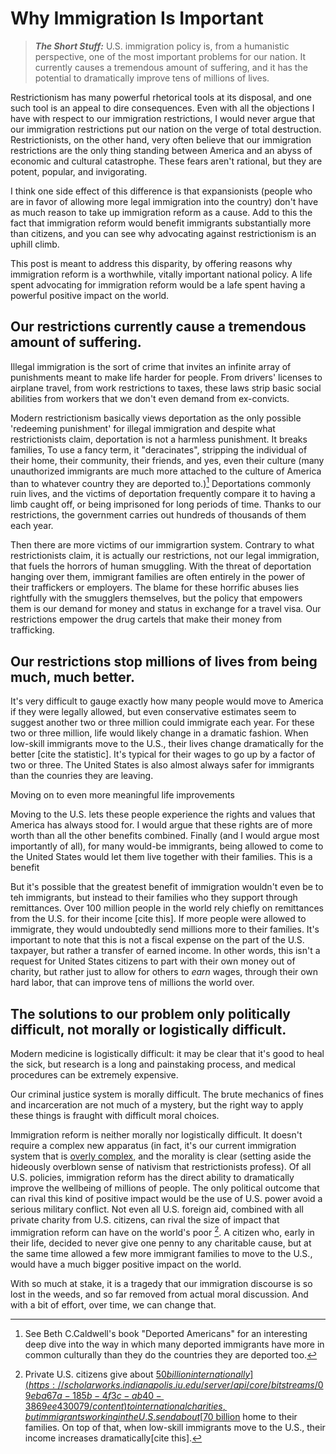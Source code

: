 # Why Immigration Is Important

>**_The Short Stuff:_** U.S. immigration policy is, from a humanistic perspective, one of the most important
problems for our nation. It currently causes a tremendous amount of suffering, and it has the potential to
dramatically improve tens of millions of lives.

Restrictionism has many powerful rhetorical tools at its disposal, and one such tool is an appeal to dire consequences.
Even with all the objections I have with respect to our immigration restrictions, I would never argue that our immigration 
restrictions put our nation on the verge of total destruction. Restrictionists, on the other hand, very often believe that our
immigration restrictions are the only thing standing between America and an abyss of economic and cultural catastrophe. These fears aren't rational, but they are potent, popular, and invigorating.

I think one side effect of this difference is that expansionists (people who are in favor of allowing more legal immigration into the country) don't have as much reason to take up immigration reform as a cause. Add to this the fact that immigration reform would benefit immigrants substantially more than citizens, and you can see why advocating against restrictionism is
an uphill climb. 

This post is meant to address this disparity, by offering reasons why immigration reform is a worthwhile, vitally
important national policy. A life spent advocating for immigration reform would be a lafe spent having
a powerful positive impact on the world.

## Our restrictions currently cause a tremendous amount of suffering.


Illegal immigration is the sort of crime that invites an infinite array of punishments meant to make life harder for people.
From drivers' licenses to airplane travel, from work restrictions to taxes, these laws strip basic social abilities from workers that we don't even demand from 
ex-convicts. 

Modern restrictionism basically views deportation as the only possible 'redeeming punishment' for illegal immigration and despite what restrictionists claim, deportation is not a harmless punishment. It breaks families, 
To use a fancy term, it "deracinates", stripping the individual of their home, their community, their friends,
and yes, even their culture (many unauthorized immigrants are much more attached to the culture of America than to 
whatever country they are deported to.)[^deported-americans] Deportations commonly ruin lives, and the victims of deportation frequently
compare it to having a limb caught off, or being imprisoned for long periods of time. Thanks to our restrictions, the government carries out hundreds of thousands of them each year.


Then there are more victims of our immigrartion system. Contrary to what restrictionists claim, it is actually our restrictions, not our legal immigration, that fuels
the horrors of human smuggling. With the threat of deportation hanging over them, immigrant families
are often entirely in the power of their traffickers or employers. The blame for these horrific abuses 
lies rightfully with the smugglers themselves, but the policy that empowers them is our demand for money and status
in exchange for a travel visa. Our restrictions empower the drug cartels that make their money from trafficking.


## Our restrictions stop millions of lives from being much, much better.

It's very difficult to gauge exactly how many people would move to America if they were legally allowed, but even conservative estimates seem to suggest another two or three million could immigrate each year. For these two or three million, life would likely change in a dramatic fashion.
When low-skill immigrants move to the U.S., their lives change dramatically for the better [cite the statistic]. It's typical for their wages to go up by a factor of two or three. The United States is also almost always safer for immigrants than the counries they are leaving. 

Moving on to even more meaningful life improvements

Moving to the U.S. lets these people
experience the rights and values that America has always stood for. I would argue that these rights are of more worth than all the other benefits combined.
Finally (and I would argue most importantly of all), for many would-be immigrants, being allowed to come to the United States would let them live together with their families. This is a benefit 

But it's possible that the greatest benefit of immigration wouldn't even be to teh immigrants, but instead to their families who they support through remittances. Over 100 million people in the world rely chiefly on remittances from the U.S. for their income [cite this].  If more people were allowed to immigrate, they would undoubtedly send millions more to their families. It's important to note that this is not a fiscal expense on the part of the U.S. taxpayer, but rather a transfer of earned income. In other words, this isn't a request for United States citizens to part with their own money out of charity, but rather just to allow for others to *earn* wages, through their own hard labor, that can improve tens of millions the world over.


##  The solutions to our problem only politically difficult, not morally or logistically difficult.

Modern medicine is logistically difficult: it may be clear that it's good to heal the sick, but research is a long and painstaking process, and medical procedures can be extremely expensive.

Our criminal justice system is morally difficult. The brute mechanics of fines and incarceration are not much of a mystery, but the right way to apply these things is fraught with difficult moral choices.

Immigration reform is neither morally nor logistically difficult. It doesn't require a complex new apparatus (in fact, it's our current immigration system that is [overly complex](https://immigrationroad.com/green-card/immigration-flowchart-roadmap-to-green-card.php), and the morality is clear (setting aside the hideously overblown sense of nativism that restrictionists profess). Of all U.S. policies, immigration reform has the direct ability to dramatically improve the wellbeing of millions of people. The only political outcome that can rival this kind of positive impact would be the use of U.S. power avoid a serious military conflict. Not even all U.S. foreign aid, combined with all private charity from U.S. citizens, can rival the size of impact that immigration reform can have on the world's poor [^comparing-impact]. A citizen who, early in their life, decided to never give one penny to any charitable cause, but at the same time allowed a few more immigrant families to move to the U.S., would have a much bigger positive impact on the world.

With so much at stake, it is a tragedy that our immigration discourse is so lost in the weeds, and so far removed from actual moral discussion. And with a bit of effort, over time, we can change that.



[^deported-americans]: See Beth C.Caldwell's book "Deported Americans" for an interesting deep dive into the way in which many deported immigrants have more in common culturally than they do the countries they are deported too.

[^comparing-impact]:  Private U.S.  citizens give about [$50 billion internationally](https://scholarworks.indianapolis.iu.edu/server/api/core/bitstreams/09eba67a-185b-4f3c-ab40-3869ee430079/content) to international charities, but immigrants working in the U.S. send about [$70 billion](https://worldmigrationreport.iom.int/what-we-do/world-migration-report-2024-chapter-2/international-remittances) home to their families. On top of that, when low-skill immigrants move to the U.S., their income increases dramatically[cite this].
